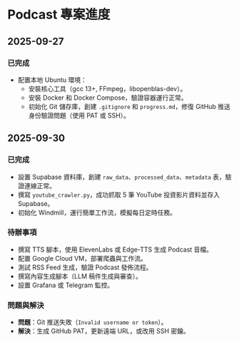 # Podcast 專案進度

## 2025-09-27
### 已完成
- 配置本地 Ubuntu 環境：
  - 安裝核心工具（gcc 13+, FFmpeg，libopenblas-dev）。
  - 安裝 Docker 和 Docker Compose，驗證容器運行正常。
  - 初始化 Git 儲存庫，創建 `.gitignore` 和 `progress.md`，修復 GitHub 推送身份驗證問題（使用 PAT 或 SSH）。

## 2025-09-30
### 已完成
- 設置 Supabase 資料庫，創建 `raw_data`、`processed_data`、`metadata` 表，驗證連線正常。
- 撰寫 `youtube_crawler.py`，成功抓取 5 筆 YouTube 投資影片資料並存入 Supabase。
- 初始化 Windmill，運行簡單工作流，模擬每日定時任務。

### 待辦事項
- 撰寫 TTS 腳本，使用 ElevenLabs 或 Edge-TTS 生成 Podcast 音檔。
- 配置 Google Cloud VM，部署爬蟲與工作流。
- 測試 RSS Feed 生成，驗證 Podcast 發佈流程。
- 撰寫內容生成腳本（LLM 稿件生成與審查）。
- 設置 Grafana 或 Telegram 監控。

### 問題與解決
- **問題**：Git 推送失敗（`Invalid username or token`）。
- **解決**：生成 GitHub PAT，更新遠端 URL，或改用 SSH 密鑰。